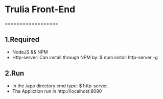 # Trulia Front-End
==================
## 1.Required
  - NodeJS && NPM
  - Http-server: Can install through NPM by:
		   $ npm install http-server -g 	
## 2.Run
  - In the /app directory cmd type:
	       $ http-server.
  - The Appliction run in http://localhost:8080
  
